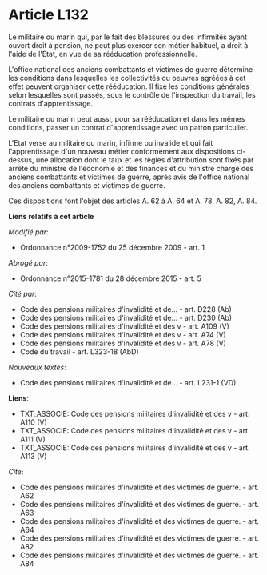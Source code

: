# Article L132

Le militaire ou marin qui, par le fait des blessures ou des infirmités ayant ouvert droit à pension, ne peut plus exercer son
métier habituel, a droit à l'aide de l'Etat, en vue de sa rééducation professionnelle.

L'office national des anciens combattants et victimes de guerre détermine les conditions dans lesquelles les collectivités ou
oeuvres agréées à cet effet peuvent organiser cette rééducation. Il fixe les conditions générales selon lesquelles sont
passés, sous le contrôle de l'inspection du travail, les contrats d'apprentissage. 

Le militaire ou marin peut aussi, pour sa rééducation et dans les mêmes conditions, passer un contrat d'apprentissage avec un
patron particulier.

L'Etat verse au militaire ou marin, infirme ou invalide et qui fait l'apprentissage d'un nouveau métier conformément aux
dispositions ci-dessus, une allocation dont le taux et les règles d'attribution sont fixés par arrêté du ministre de
l'économie et des finances et du            ministre chargé des anciens combattants et victimes de guerre, après avis de
l'office national des anciens combattants et victimes de guerre. 

Ces dispositions font l'objet des articles A. 62 à A. 64 et A. 78, A. 82, A. 84.

**Liens relatifs à cet article**

_Modifié par_:

  - Ordonnance n°2009-1752 du 25 décembre 2009 - art. 1

_Abrogé par_:

  - Ordonnance n°2015-1781 du 28 décembre 2015 - art. 5

_Cité par_:

  - Code des pensions militaires d'invalidité et de... - art. D228 (Ab)
  - Code des pensions militaires d'invalidité et de... - art. D230 (Ab)
  - Code des pensions militaires d'invalidité et des v - art. A109 (V)
  - Code des pensions militaires d'invalidité et des v - art. A74 (V)
  - Code des pensions militaires d'invalidité et des v - art. A78 (V)
  - Code du travail - art. L323-18 (AbD)

_Nouveaux textes_:

  - Code des pensions militaires d'invalidité et de... - art. L231-1 (VD)

**Liens**:

  - TXT_ASSOCIE: Code des pensions militaires d'invalidité et des v - art. A110 (V)
  - TXT_ASSOCIE: Code des pensions militaires d'invalidité et des v - art. A111 (V)
  - TXT_ASSOCIE: Code des pensions militaires d'invalidité et des v - art. A113 (V)

_Cite_:

  - Code des pensions militaires d'invalidité et des victimes de guerre. - art. A62
  - Code des pensions militaires d'invalidité et des victimes de guerre. - art. A63
  - Code des pensions militaires d'invalidité et des victimes de guerre. - art. A64
  - Code des pensions militaires d'invalidité et des victimes de guerre. - art. A82
  - Code des pensions militaires d'invalidité et des victimes de guerre. - art. A84
